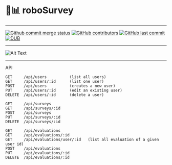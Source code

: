# 🤖📊 roboSurvey
***
[![Github commit merge status](https://img.shields.io/github/commit-status/badges/shields/master/5d4ab86b1b5ddfb3c4a70a70bd19932c52603b8c.svg)](https://github.com/ofuen/roboSurvey)
[![GitHub contributors](https://img.shields.io/github/contributors/ofuen/roboSurvey.svg)](https://github.com/Dsalazar9/Project-2/)
[![GitHub last commit](https://img.shields.io/github/last-commit/ofuen/roboSurvey.svg)](https://github.com/Dsalazar9/Project-2/)
[![DUB](https://img.shields.io/dub/l/vibe-d.svg)](https://opensource.org/licenses/MIT)
***
![Alt Text](https://cdn.dribbble.com/users/37530/screenshots/2937858/drib_blink_bot.gif)

***
API
```
GET     /api/users          (list all users)
GET     /api/users/:id      (list one user)
POST    /api/users          (creates a new user)
PUT     /api/users/:id      (edit an existing user)
DELETE  /api/users/:id      (delete a user)

GET     /api/surveys
GET     /api/surveys/:id
POST    /api/surveys
PUT     /api/surveys/:id
DELETE  /api/surveys/:id

GET     /api/evaluations
GET     /api/evaluations/:id
GET     /api/evaluations/user/:id   (list all evaluation of a given user id)
POST    /api/evaluations
PUT     /api/evaluations/:id
DELETE  /api/evaluations/:id
```

